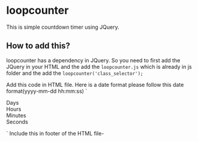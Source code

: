 # loopcounter

This is simple countdown timer using JQuery.

## How to add this?
loopcounter has a dependency in JQuery. So you need to first add the JQuery in your HTML and the add the `loopcounter.js` which is already in js folder and the add the `loopcounter('class_selector');`

Add this code in HTML file. Here is a date format please follow this date format(yyyy-mm-dd hh:mm:ss)
`<div class="counter-class" data-date="2018-06-08 10:20:30"><!-- Date Formate Input yyyy-mm-dd hh:mm:ss -->
	<div><span class="counter-days"></span> Days</div>
	<div><span class="counter-hours"></span> Hours</div>
	<div><span class="counter-minutes"></span> Minutes</div>
	<div><span class="counter-seconds"></span> Seconds</div>
</div>
`
Include this in footer of the HTML file-
<script src="https://ajax.googleapis.com/ajax/libs/jquery/1.12.2/jquery.min.js"></script>
<script src="./js/loopcounter.js"></script>
<script type="text/javascript">
	$(document).ready(function(){
		loopcounter('counter-class');
		//loopcounter('counter-class');
	});
</script>
